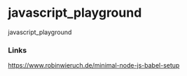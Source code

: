 # javascript_playground

javascript_playground

### Links

https://www.robinwieruch.de/minimal-node-js-babel-setup

